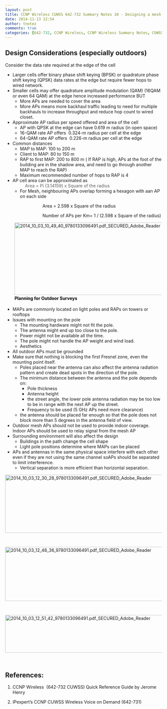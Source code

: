 ```yaml
---
layout: post
title: CCNP Wireless CUWSS 642-732 Summary Notes 10 - Designing a mesh network
date: 2014-11-13 12:54
author: tnotez
comments: true
categories: [642-732, CCNP Wireless, CCNP Wireless Summary Notes, CUWSS]
---
```

<h2>Design Considerations (especially outdoors)</h2>

Consider the data rate required at the edge of the cell

<ul>
    <li>Larger cells offer binary phase shift keying (BPSK) or quadrature phase shift keying (QPSK) data rates at the edge but require fewer hops to wired network.</li>
    <li>Smaller cells may offer quadrature amplitude modulation (QAM) (16QAM or even 64 QAM) at the edge hence increased performance BUT
<ul>
    <li>More APs are needed to cover the area</li>
    <li>More APs means more backhaul traffic leading to need for multiple backhauls to increase throughput and reduce hop count to wired closet.</li>
</ul>
</li>
    <li>Approximate AP radius per speed offered and area of the cell
<ul>
    <li>AP with QPSK at the edge can have 0.619 m radius (in open space)</li>
    <li>16-QAM rate AP offers  0.324-m radius per cell at the edge</li>
    <li>64-QAM rate AP offers  0.226-m radius per cell at the edge</li>
</ul>
</li>
    <li>Common distances
<ul>
    <li>MAP to MAP: 100 to 200 m</li>
    <li>Client to MAP: 80 to 150 m</li>
    <li>RAP to first MAP: 200 to 800 m ( If RAP is high, APs at the foot of the building are in the shadow area, and need to go through another MAP to reach the RAP)</li>
    <li>Maximum recommended number of hops to RAP is 4</li>
</ul>
</li>
    <li>AP cell area can be approximated as
<blockquote style="margin:0 0 0 40px;border:none;padding:0;">Area = Pi (3.14159) x Square of the radius</blockquote>
<ul>
    <li>For Mesh, neighbouring APs overlap forming a hexagon with aan AP on each side</li>
</ul>
</li>
</ul>

<!--more-->

<p style="padding-left:120px;">Area = 2.598 x Square of the radius</p>

<p style="padding-left:120px;">Number of APs per Km= 1 / (2.598 x Square of the radius)</p>

<p style="padding-left:30px;"><a href="https://littlenerdsdiary.files.wordpress.com/2014/10/2014_10_03_10_49_40_9780133096491-pdf_secured_adobe_reader.png"><img class="alignnone size-full wp-image-2926" src="http://littlenerdsdiary.files.wordpress.com/2014/10/2014_10_03_10_49_40_9780133096491-pdf_secured_adobe_reader.png" alt="2014_10_03_10_49_40_9780133096491.pdf_SECURED_Adobe_Reader" width="542" height="233" />
</a><span style="color:#000000;font-weight:bold;font-style:inherit;line-height:1.625;">Planning for Outdoor Surveys</span></p>

<ul>
    <li>MAPs are commonly located on light poles and RAPs on towers or rooftops</li>
    <li>Issues with mounting on the pole
<ul>
    <li>The mounting hardware might not fit the pole.</li>
    <li>The antenna might end up too close to the pole.</li>
    <li>Power might not be available all the time.</li>
    <li>The pole might not handle the AP weight and wind load.</li>
    <li>Aesthetics</li>
</ul>
</li>
    <li>All outdoor APs must be grounded</li>
    <li>Make sure that nothing is blocking the first Fresnel zone, even the mounting point itself.
<ul>
    <li>Poles placed near the antenna can also affect the antenna radiation pattern and create dead spots in the direction of the pole.</li>
    <li>The minimum distance between the antenna and the pole depends on:
<ul>
    <li>Pole thickness</li>
    <li>Antenna height</li>
    <li>the street angle, the lower pole antenna radiation may be too low to be in range with the next AP up the street.</li>
    <li>Frequency to be used (5 GHz APs need more clearance)</li>
</ul>
</li>
    <li>the antenna should be placed far enough so that the pole does not block more than 5 degrees in the antenna field of view.</li>
</ul>
</li>
    <li>Outdoor mesh APs should not be used to provide indoor coverage. Indoor APs should be used to relay signal from the mesh AP</li>
    <li>Surrounding environment will also affect the design
<ul>
    <li>Buildings in the path change the cell shape</li>
    <li>Light pole positions determine where MAPs can be placed</li>
</ul>
</li>
    <li>APs and antennas in the same physical space interfere with each other even if they are not using the same channel soAPs should be separated to limit interference.
<ul>
    <li>Vertical separation is more efficient than horizontal separation.</li>
</ul>
</li>
</ul>

<a href="https://littlenerdsdiary.files.wordpress.com/2014/10/2014_10_03_12_30_28_9780133096491-pdf_secured_adobe_reader.png"><img class="alignnone size-full wp-image-2927" src="http://littlenerdsdiary.files.wordpress.com/2014/10/2014_10_03_12_30_28_9780133096491-pdf_secured_adobe_reader.png" alt="2014_10_03_12_30_28_9780133096491.pdf_SECURED_Adobe_Reader" width="705" height="187" /></a>

&nbsp;

<a href="https://littlenerdsdiary.files.wordpress.com/2014/10/2014_10_03_12_48_36_9780133096491-pdf_secured_adobe_reader.png"><img class="alignnone size-full wp-image-2928" src="http://littlenerdsdiary.files.wordpress.com/2014/10/2014_10_03_12_48_36_9780133096491-pdf_secured_adobe_reader.png" alt="2014_10_03_12_48_36_9780133096491.pdf_SECURED_Adobe_Reader" width="705" height="174" /></a>

&nbsp;

<a href="https://littlenerdsdiary.files.wordpress.com/2014/10/2014_10_03_12_51_42_9780133096491-pdf_secured_adobe_reader.png"><img class="alignnone size-full wp-image-2929" src="http://littlenerdsdiary.files.wordpress.com/2014/10/2014_10_03_12_51_42_9780133096491-pdf_secured_adobe_reader.png" alt="2014_10_03_12_51_42_9780133096491.pdf_SECURED_Adobe_Reader" width="674" height="121" /></a>

&nbsp;

<h2><strong>References:</strong></h2>

<ol>
<li><p>CCNP Wireless  (642-732 CUWSS) Quick Reference Guide by Jerome Henry</p></li>
<li><p>IPexpert’s CCNP CUWSS Wireless Voice on Demand (642-731)</p></li>
</ol>
